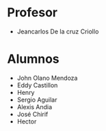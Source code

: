 # Profesor

- Jeancarlos De la cruz Criollo

# Alumnos
- John Olano Mendoza
- Eddy Castillon
- Henry
- Sergio Aguilar
- Alexis Andia
- José Chirif
- Hector
